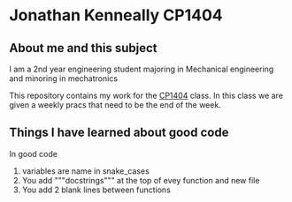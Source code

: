 # Jonathan Kenneally CP1404

## About me and this subject

I am a 2nd year engineering student majoring in Mechanical engineering and minoring in mechatronics

This repository contains my work for the [CP1404](https://github.com/CP1404/Practicals/tree/master) class. In this class
we are given a weekly pracs that need to be the end of the week.

## Things I have learned about good code

In good code

1. variables are name in snake_cases
2. You add """docstrings""" at the top of evey function and new file
3. You add 2 blank lines between functions
